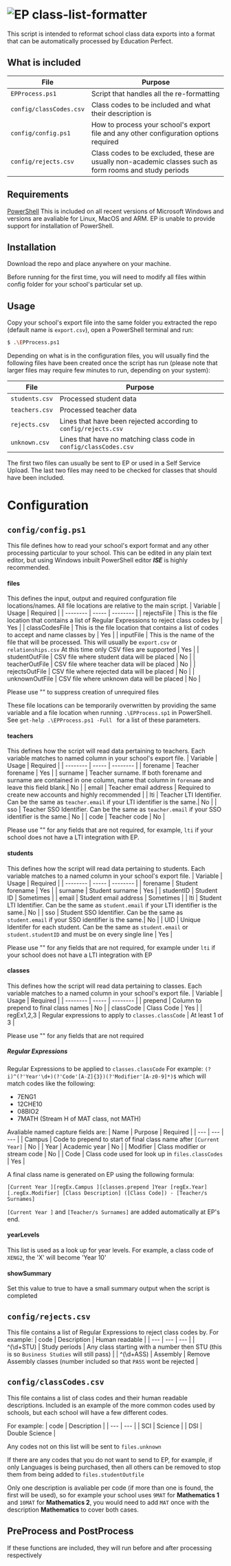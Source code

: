 # ![EP](https://www.educationperfect.com/logo_16_16.png) class-list-formatter

This script is intended to reformat school class data exports into a format that can be automatically processed by Education Perfect.

## What is included
| File | Purpose |
| ---- | ------- |
| ```EPProcess.ps1``` | Script that handles all the re-formatting |
| ```config/classCodes.csv``` | Class codes to be included and what their description is |
| ```config/config.ps1``` | How to process your school's export file and any other configuration options required |
| ```config/rejects.csv``` | Class codes to be excluded, these are usually non-academic classes such as form rooms and study periods |

## Requirements
[PowerShell](https://docs.microsoft.com/en-us/powershell/)
This is included on all recent versions of Microsoft Windows and versions are avaliable for Linux, MacOS and ARM. EP is unable to provide support for installation of PowerShell.

## Installation
Download the repo and place anywhere on your machine.

Before running for the first time, you will need to modify all files within config folder for your school's particular set up.

## Usage
Copy your school's export file into the same folder you extracted the repo (default name is ```export.csv```), open a PowerShell terminal and run:
```sh
$ .\EPProcess.ps1
```

Depending on what is in the configuration files, you will usually find the following files have been created once the script has run (please note that larger files may require few minutes to run, depending on your system):

| File | Purpose |
| ---- | ------- |
| ```students.csv``` | Processed student data |
| ```teachers.csv``` | Processed teacher data |
| ```rejects.csv``` | Lines that have been rejected according to ```config/rejects.csv``` |
| ```unknown.csv``` | Lines that have no matching class code in ```config/classCodes.csv``` |

The first two files can usually be sent to EP or used in a Self Service Upload.
The last two files may need to be checked for classes that should have been included.

# Configuration
## ```config/config.ps1```
This file defines how to read your school's export format and any other processing particular to your school.
This can be edited in any plain text editor, but using Windows inbuilt PowerShell editor ***ISE*** is highly recommended.

#### files
This defines the input, output and required confguration file locations/names.
All file locations are relative to the main script.
| Variable | Usage | Required |
| -------- | ----- | -------- |
| rejectsFile | This is the file location that contains a list of Regular Expressions to reject class codes by | Yes |
| classCodesFile | This is the file location that contains a list of codes to accept and name classes by | Yes |
| inputFile | This is the name of the file that will be processed. This will usually be ```export.csv``` or ```relationships.csv``` At this time only CSV files are supported | Yes |
| studentOutFile | CSV file where student data will be placed | No |
| teacherOutFile | CSV file where teacher data will be placed | No |
| rejectsOutFile | CSV file where rejected data will be placed | No |
| unknownOutFile | CSV file where unknown data will be placed | No |

Please use "" to suppress creation of unrequired files

These file locations can be temporarily overwritten by providing the same variable and a file location when running ```.\EPProcess.sp1``` in PowerShell.
See ```get-help .\EPProcess.ps1 -Full ```
for a list of these parameters.

#### teachers
This defines how the script will read data pertaining to teachers.
Each variable matches to named column in your school's export file.
| Variable | Usage | Required |
| -------- | ----- | -------- |
| forename | Teacher forename | Yes |
| surname | Teacher surname. If both forename and surname are contained in one column, name that column in ```forename``` and leave this field blank.| No | 
| email | Teacher email address | Required to create new accounts and highly recommended |
| lti | Teacher LTI Identifier. Can be the same as ```teacher.email``` if your LTI identifier is the same.| No |
| sso | Teacher SSO Identifier. Can be the same as ```teacher.email``` if your SSO identifier is the same.| No |
| code | Teacher code | No |

Please use "" for any fields that are not required, for example, ```lti``` if your school does not have a LTI integration with EP.

#### students
This defines how the script will read data pertaining to students.
Each variable matches to a named column in your school's export file.
| Variable | Usage | Required |
| -------- | ----- | -------- |
| forename | Student forename | Yes |
| surname | Student surname | Yes | 
| studentID | Student ID | Sometimes |
| email | Student email address | Sometimes |
| lti | Student LTI Identifier. Can be the same as ```student.email``` if your LTI identifier is the same.| No |
| sso | Student SSO Identifier. Can be the same as ```student.email``` if your SSO identifier is the same.| No |
| UID | Unique Identifer for each student. Can be the same as ```student.email``` or ```student.studentID``` and must be on every single line | Yes |

Please use "" for any fields that are not required, for example under ```lti``` if your school does not have a LTI integration with EP

#### classes
This defines how the script will read data pertaining to classes.
Each variable matches to a named column in your school's export file.
| Variable | Usage | Required |
| -------- | ----- | -------- |
| prepend | Column to prepend to final class names | No |
| classCode | Class Code | Yes |
| regEx1,2,3 | Regular expressions to apply to ```classes.classCode``` | At least 1 of 3 |

Please use "" for any fields that are not required

##### Regular Expressions
Regular Expressions to be applied to ```classes.classCode```
For example: ```(?i)^(?'Year'\d+)(?'Code'[A-Z]{3})(?'Modifier'[A-z0-9]*)$``` which will match codes like the following:
* 7ENG1
* 12CHE10
* 08BIO2
* 7MATH (Stream H of MAT class, not MATH)

Avaliable named capture fields are:
| Name | Purpose | Required |
| --- | --- | --- |
| Campus | Code to prepend to start of final class name after ```[Current Year]``` | No |
| Year | Academic year | No |
| Modifier | Class modifier or stream code | No |
| Code | Class code used for look up in ```files.classCodes``` | Yes |

A final class name is generated on EP using the following formula:
```
[Current Year ][regEx.Campus ][classes.prepend ]Year [regEx.Year][.regEx.Modifier] [Class Description] ([Class Code]) - [Teacher/s Surnames]
```
```[Current Year ]``` and ```[Teacher/s Surnames]``` are added automatically at EP's end.

#### yearLevels
This list is used as a look up for year levels.
For example, a class code of ```XENG2```, the 'X' will become 'Year 10'

#### showSummary
Set this value to true to have a small summary output when the script is completed

## ```config/rejects.csv```
This file contains a list of Regular Expressions to reject class codes by.
For example:
| code | Description | Human readable |
| --- | --- | --- |
| ^(\d+STU) | Study periods | Any class starting with a number then STU (this is so ```Business Studies``` will still pass) |
| ^(\d+ASS) | Assembly | Remove Assembly classes (number included so that ```PASS``` wont be rejected |

## ```config/classCodes.csv```
This file contains a list of class codes and their human readable descriptions. Included is an example of the more common codes used by schools, but each school will have a few different codes.

For example:
| code | Description |
| --- | --- |
| SCI | Science |
| DSI | Double Science |

Any codes not on this list will be sent to ```files.unknown```

If there are any codes that you do not want to send to EP, for example, if only Languages is being purchased, then all others can be removed to stop them from being added to ```files.studentOutfile```

Only one description is avaliable per code (if more than one is found, the first will be used), so for example your school uses ```9MAT``` for **Mathematics 1** and ```10MAT``` for **Mathematics 2**, you would need to add ```MAT``` once with the description **Mathematics** to cover both cases.

## PreProcess and PostProcess
If these functions are included, they will run before and after processing respectively
